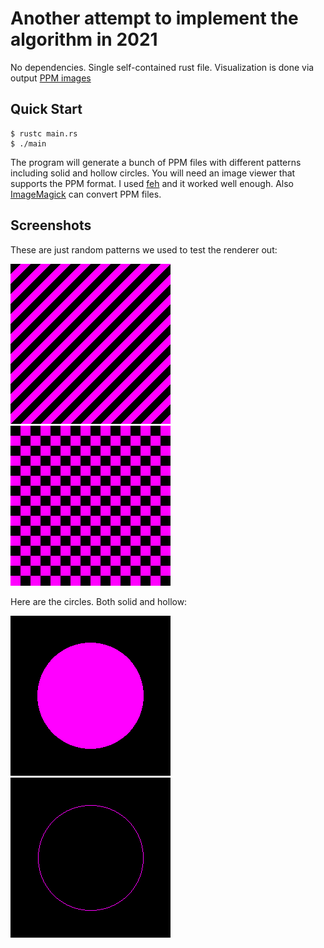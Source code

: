 # Another attempt to implement the algorithm in 2021

No dependencies. Single self-contained rust file. Visualization is done via output [PPM images](https://en.wikipedia.org/wiki/Netpbm)

## Quick Start

```console
$ rustc main.rs
$ ./main
```

The program will generate a bunch of PPM files with different patterns including solid and hollow circles. You will need an image viewer that supports the PPM format. I used [feh](https://feh.finalrewind.org/) and it worked well enough. Also [ImageMagick](https://imagemagick.org/index.php) can convert PPM files.

## Screenshots

These are just random patterns we used to test the renderer out:

![stripes](screenshots/stripes.png) ![checker](screenshots/checker.png)

Here are the circles. Both solid and hollow:

![solid](screenshots/solid.png) ![hollow](./screenshots/hollow.png)
